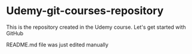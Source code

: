 # Udemy-git-courses-repository
This is the repository created in the Udemy course. Let's get started with GitHub

README.md file was just edited manually 
